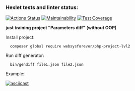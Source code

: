 ### Hexlet tests and linter status:
[![Actions Status](https://github.com/websysforever/php-project-lvl2/workflows/hexlet-check/badge.svg)](https://github.com/websysforever/php-project-lvl2/actions)
[![Maintainability](https://api.codeclimate.com/v1/badges/62a7c4127b65a8078a47/maintainability)](https://codeclimate.com/github/websysforever/php-project-lvl2/maintainability)
[![Test Coverage](https://api.codeclimate.com/v1/badges/62a7c4127b65a8078a47/test_coverage)](https://codeclimate.com/github/websysforever/php-project-lvl2/test_coverage)

**just training project "Parameters diff" (without OOP)**

Install project:

      composer global require websysforever/php-project-lvl2  

Run diff generator:

      bin/gendiff file1.json file2.json

Example:

[![asciicast](https://asciinema.org/a/QOhDS5fKt5OWH8DmwPHd7AKNI.svg)](https://asciinema.org/a/QOhDS5fKt5OWH8DmwPHd7AKNI)    